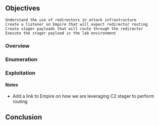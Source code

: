 
## Objectives

    Understand the use of redirectors in attack infrastructure
    Create a listener on Empire that will expect redirector routing
    Create stager payloads that will route through the redirector
    Execute the stager payload in the lab environment
    
### Overview


### Enumeration 


### Exploitation


#### Notes
- Add a link to Empire on how we are leveraging C2 stager to perform routing 

## Conclusion
